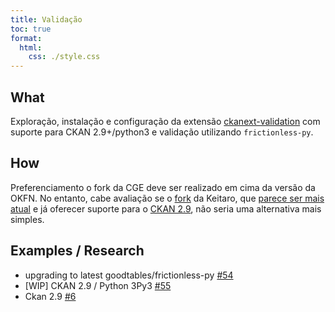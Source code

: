 ```yaml
---
title: Validação
toc: true
format:
  html:
    css: ./style.css
---
```


## What

Exploração, instalação e configuração da extensão [ckanext-validation](https://github.com/frictionlessdata/ckanext-validation) com suporte para CKAN 2.9+/python3 e validação utilizando `frictionless-py`.

## How

Preferenciamento o fork da CGE deve ser realizado em cima da versão da OKFN. No entanto, cabe avaliação se o [fork](https://github.com/keitaroinc/ckanext-validation) da Keitaro, que [parece ser mais atual](https://www.keitaro.com/2021/02/10/ckan-extension-validation-what-it-does-and-how-you-can-set-it-up/) e já oferecer suporte para o [CKAN 2.9](https://github.com/keitaroinc/ckanext-validation/pull/6), não seria uma alternativa mais simples.

## Examples / Research

- upgrading to latest goodtables/frictionless-py [#54](https://github.com/frictionlessdata/ckanext-validation/issues/54)
- [WIP] CKAN 2.9 / Python 3Py3 [#55](https://github.com/frictionlessdata/ckanext-validation/pull/55)
- Ckan 2.9 [#6](https://github.com/keitaroinc/ckanext-validation/pull/6)